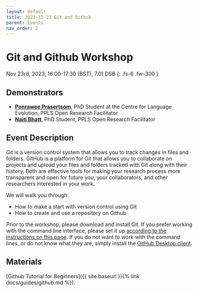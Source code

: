 ```yaml
---
layout: default
title: 2023-11-23 Git and Github
parent: Events
nav_order: 2
---
```


# Git and Github Workshop

Nov 23rd, 2023, 16:00-17:30 (BST), 7.01 DSB
{: .fs-6 .fw-300 }

## Demonstrators

* [**Ponrawee Prasertsom**](https://ponraw.ee/), PhD Student at the Centre for Language Evolution, PPLS Open Research Facilitator
* [**Naiti Bhatt**](https://naitisb.github.io/), PhD Student, PPLS Open Research Facilitator

## Event Description

Git is a version control system that allows you to track changes in files and folders. GitHub is a platform for Git that allows you to collaborate on projects and upload your files and folders tracked with Git along with their history. Both are effective tools for making your research process more transparent and open for future you, your collaborators, and other researchers interested in your work.

We will walk you through:
- How to make a start with version control using Git
- How to create and use a repository on Github

Prior to the workshop, please download and install Git. If you prefer working with the command line interface, please set it up [according to the instructions on this page](https://docs.github.com/en/get-started/quickstart/set-up-git). If you do not want to work with the command lines, or do not know what they are, simply install the [GitHub Desktop client](https://desktop.github.com/).


## Materials

[Github Tutorial for Beginners]({{ site.baseurl }}{% link docs/guides/github.md %}).
